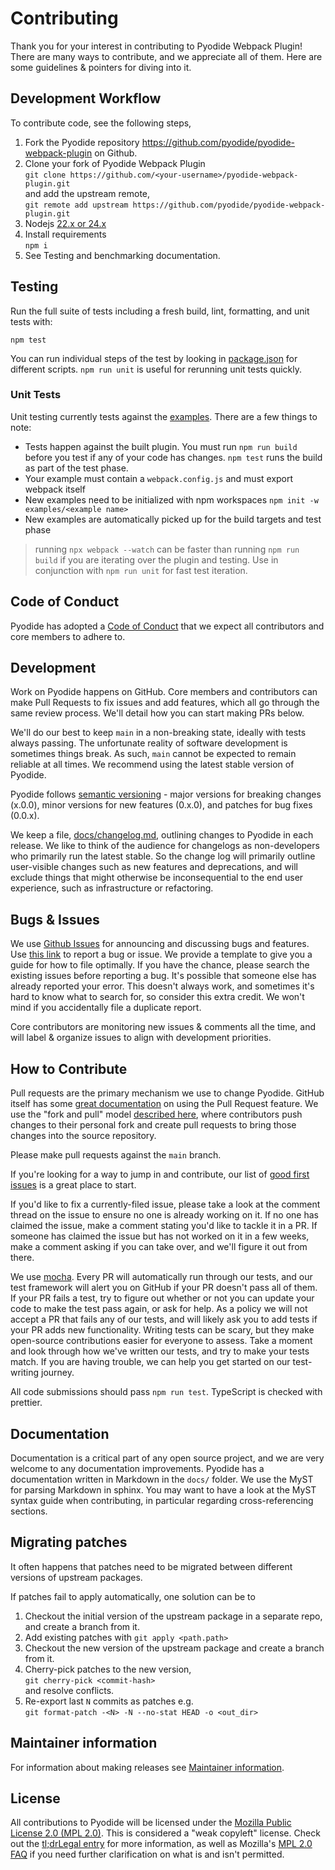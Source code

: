 # Contributing

Thank you for your interest in contributing to Pyodide Webpack Plugin! There are many ways to contribute, and we appreciate all of them. Here are some guidelines & pointers for diving into it.

## Development Workflow

To contribute code, see the following steps,

1. Fork the Pyodide repository https://github.com/pyodide/pyodide-webpack-plugin on Github.
2. Clone your fork of Pyodide Webpack Plugin\
   `git clone https://github.com/<your-username>/pyodide-webpack-plugin.git`\
   and add the upstream remote,\
   `git remote add upstream https://github.com/pyodide/pyodide-webpack-plugin.git`
3. Nodejs [22.x or 24.x](https://nodejs.org/en/)
4. Install requirements\
   `npm i`
5. See Testing and benchmarking documentation.

## Testing

Run the full suite of tests including a fresh build, lint, formatting, and unit tests with:

```
npm test
```

You can run individual steps of the test by looking in [package.json](./package.json) for different scripts. `npm run unit` is useful for rerunning unit tests quickly.

### Unit Tests

Unit testing currently tests against the [examples](./examples/). There are a few things to note:

- Tests happen against the built plugin. You must run `npm run build` before you test if any of your code has changes. `npm test` runs the build as part of the test phase.
- Your example must contain a `webpack.config.js` and must export webpack itself
- New examples need to be initialized with npm workspaces `npm init -w examples/<example name>`
- New examples are automatically picked up for the build targets and test phase

> running `npx webpack --watch` can be faster than running `npm run build` if you are iterating over the plugin and testing. Use in conjunction with `npm run unit` for fast test iteration.

## Code of Conduct

Pyodide has adopted a [Code of Conduct](https://pyodide.org/en/stable/project/code-of-conduct.html#code-of-conduct) that we expect all contributors and core members to adhere to.

## Development

Work on Pyodide happens on GitHub. Core members and contributors can make Pull Requests to fix issues and add features, which all go through the same review process. We'll detail how you can start making PRs below.

We'll do our best to keep `main` in a non-breaking state, ideally with tests always passing. The unfortunate reality of software development is sometimes things break. As such, `main` cannot be expected to remain reliable at all times. We recommend using the latest stable version of Pyodide.

Pyodide follows [semantic versioning](http://semver.org/) - major versions for breaking changes (x.0.0), minor versions for new features (0.x.0), and patches for bug fixes (0.0.x).

We keep a file, [docs/changelog.md](./docs/changelog.md), outlining changes to Pyodide in each release. We like to think of the audience for changelogs as non-developers who primarily run the latest stable. So the change log will primarily outline user-visible changes such as new features and deprecations, and will exclude things that might otherwise be inconsequential to the end user experience, such as infrastructure or refactoring.

## Bugs & Issues

We use [Github Issues](https://github.com/pyodide/pyodide-webpack-plugin/issues) for announcing and discussing bugs and features. Use [this link](https://github.com/pyodide/pyodide-webpack-plugin/issues/new) to report a bug or issue. We provide a template to give you a guide for how to file optimally. If you have the chance, please search the existing issues before reporting a bug. It's possible that someone else has already reported your error. This doesn't always work, and sometimes it's hard to know what to search for, so consider this extra credit. We won't mind if you accidentally file a duplicate report.

Core contributors are monitoring new issues & comments all the time, and will label & organize issues to align with development priorities.

## How to Contribute

Pull requests are the primary mechanism we use to change Pyodide. GitHub itself has some [great documentation](https://help.github.com/articles/about-pull-requests/) on using the Pull Request feature. We use the "fork and pull" model [described here](https://help.github.com/articles/about-pull-requests/), where contributors push changes to their personal fork and create pull requests to bring those changes into the source repository.

Please make pull requests against the `main` branch.

If you're looking for a way to jump in and contribute, our list of [good first issues](https://github.com/pyodide/pyodide-webpack-plugin/labels/good%20first%20issue) is a great place to start.

If you'd like to fix a currently-filed issue, please take a look at the comment thread on the issue to ensure no one is already working on it. If no one has claimed the issue, make a comment stating you'd like to tackle it in a PR. If someone has claimed the issue but has not worked on it in a few weeks, make a comment asking if you can take over, and we'll figure it out from there.

We use [mocha](https://www.npmjs.com/package/mocha). Every PR will automatically run through our tests, and our test framework will alert you on GitHub if your PR doesn't pass all of them. If your PR fails a test, try to figure out whether or not you can update your code to make the test pass again, or ask for help. As a policy we will not accept a PR that fails any of our tests, and will likely ask you to add tests if your PR adds new functionality. Writing tests can be scary, but they make open-source contributions easier for everyone to assess. Take a moment and look through how we've written our tests, and try to make your tests match. If you are having trouble, we can help you get started on our test-writing journey.

All code submissions should pass `npm run test`. TypeScript is checked with prettier.

## Documentation

Documentation is a critical part of any open source project, and we are very welcome to any documentation improvements. Pyodide has a documentation written in Markdown in the `docs/` folder. We use the MyST for parsing Markdown in sphinx. You may want to have a look at the MyST syntax guide when contributing, in particular regarding cross-referencing sections.

## Migrating patches

It often happens that patches need to be migrated between different versions of upstream packages.

If patches fail to apply automatically, one solution can be to

1. Checkout the initial version of the upstream package in a separate repo, and create a branch from it.
2. Add existing patches with `git apply <path.path>`
3. Checkout the new version of the upstream package and create a branch from it.
4. Cherry-pick patches to the new version,\
   `git cherry-pick <commit-hash>`\
   and resolve conflicts.
5. Re-export last `N` commits as patches e.g.\
   `git format-patch -<N> -N --no-stat HEAD -o <out_dir>`

## Maintainer information

For information about making releases see [Maintainer information](https://pyodide.org/en/stable/development/maintainers.html#maintainer-information).

## License

All contributions to Pyodide will be licensed under the [Mozilla Public License 2.0 (MPL 2.0)](https://www.mozilla.org/en-US/MPL/2.0/). This is considered a "weak copyleft" license. Check out the [tl;drLegal entry](<https://tldrlegal.com/license/mozilla-public-license-2.0-(mpl-2)>) for more information, as well as Mozilla's [MPL 2.0 FAQ](https://www.mozilla.org/en-US/MPL/2.0/FAQ/) if you need further clarification on what is and isn't permitted.
